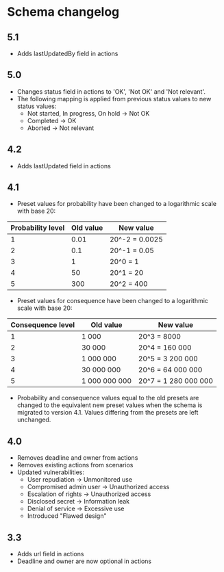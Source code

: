 # Schema changelog

## 5.1
- Adds lastUpdatedBy field in actions

## 5.0
- Changes status field in actions to 'OK', 'Not OK' and 'Not relevant'. 
- The following mapping is applied from previous status values to new status values:
  - Not started, In progress, On hold → Not OK
  - Completed → OK
  - Aborted → Not relevant

## 4.2
- Adds lastUpdated field in actions

## 4.1
- Preset values for probability have been changed to a logarithmic scale with base 20:

| Probability level | Old value | New value      |
|-------------------|-----------|----------------|
| 1                 | 0.01      | 20^-2 = 0.0025 |
| 2                 | 0.1       | 20^-1 = 0.05   |
| 3                 | 1         | 20^0 = 1       |
| 4                 | 50        | 20^1 = 20      |
| 5                 | 300       | 20^2 = 400     |

- Preset values for consequence have been changed to a logarithmic scale with base 20:

| Consequence level | Old value     | New value            |
|-------------------|---------------|----------------------|
| 1                 | 1 000         | 20^3 = 8000          |
| 2                 | 30 000        | 20^4 = 160 000       |
| 3                 | 1 000 000     | 20^5 = 3 200 000     |
| 4                 | 30 000 000    | 20^6 = 64 000 000    |
| 5                 | 1 000 000 000 | 20^7 = 1 280 000 000 |

- Probability and consequence values equal to the old presets are changed to the equivalent new preset values when the schema is migrated to version 4.1. Values differing from the presets are left unchanged.

## 4.0
- Removes deadline and owner from actions
- Removes existing actions from scenarios
- Updated vulnerabilities:
  - User repudiation -> Unmonitored use
  - Compromised admin user -> Unauthorized access
  - Escalation of rights -> Unauthorized access
  - Disclosed secret -> Information leak
  - Denial of service -> Excessive use
  - Introduced "Flawed design"

## 3.3
- Adds url field in actions
- Deadline and owner are now optional in actions

